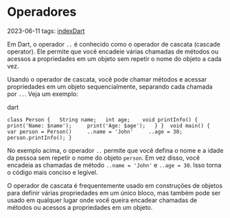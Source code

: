 # Operadores
2023-06-11
tags: [indexDart](indexDart.md)


Em Dart, o operador `..` é conhecido como o operador de cascata (cascade operator). Ele permite que você encadeie várias chamadas de métodos ou acessos a propriedades em um objeto sem repetir o nome do objeto a cada vez.

Usando o operador de cascata, você pode chamar métodos e acessar propriedades em um objeto sequencialmente, separando cada chamada por `..`. Veja um exemplo:

dart

`class Person {   String name;   int age;    void printInfo() {     print('Name: $name');     print('Age: $age');   } }  void main() {   var person = Person()     ..name = 'John'     ..age = 30;    person.printInfo(); }`

No exemplo acima, o operador `..` permite que você defina o nome e a idade da pessoa sem repetir o nome do objeto `person`. Em vez disso, você encadeia as chamadas de método `..name = 'John'` e `..age = 30`. Isso torna o código mais conciso e legível.

O operador de cascata é frequentemente usado em construções de objetos para definir várias propriedades em um único bloco, mas também pode ser usado em qualquer lugar onde você queira encadear chamadas de métodos ou acessos a propriedades em um objeto.